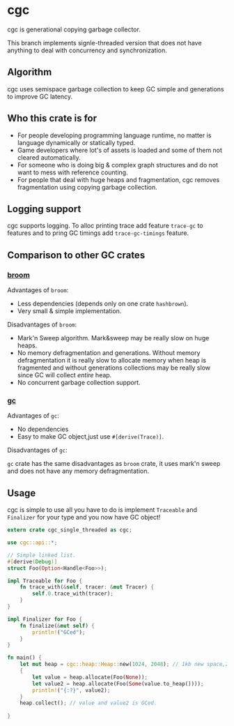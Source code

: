 # cgc 
cgc is generational copying garbage collector.

This branch implements signle-threaded version that does not have anything to deal with concurrency and synchronization.

## Algorithm

cgc uses semispace garbage collection to keep GC simple and generations to improve GC latency.

## Who this crate is for
- For people developing programming language runtime, no matter is language dynamically or statically typed.
- Game developers where lot's of assets is loaded and some of them not cleared automatically.
- For someone who is doing big & complex graph structures and do not want to mess with reference counting.
- For people that deal with huge heaps and fragmentation, cgc removes fragmentation using copying garbage collection.

## Logging support
cgc supports logging. To alloc printing trace add feature `trace-gc` to features and to pring GC timings
add `trace-gc-timings` feature.

## Comparison to other GC crates
### [broom](https://github.com/zesterer/broom)
Advantages of `broom`:
- Less dependencies (depends only on one crate `hashbrown`).
- Very small & simple implementation.


Disadvantages of `broom`:
- Mark'n Sweep algorithm. Mark&sweep may be really slow on huge heaps.
- No memory defragmentation and generations. Without memory defragmentation it is really slow to allocate memory when heap is fragmented
and without generations collections may be really slow since GC will collect *entire* heap.
- No concurrent garbage collection support.

### [gc](https://github.com/Manishearth/rust-gc)
Advantages of `gc`: 
- No dependencies
- Easy to make GC object,just use `#[derive(Trace)]`.


Disadvantages of `gc`: 


`gc` crate has the same disadvantages as `broom` crate, it uses mark'n sweep and does not have any memory defragmentation.
## Usage

cgc is simple to use all you have to do is implement `Traceable` and `Finalizer` for your type and you now have GC object!
```rust
extern crate cgc_single_threaded as cgc;

use cgc::api::*;

// Simple linked list.
#[derive(Debug)]
struct Foo(Option<Handle<Foo>>);

impl Traceable for Foo {
    fn trace_with(&self, tracer: &mut Tracer) {
        self.0.trace_with(tracer);
    }
}

impl Finalizer for Foo {
    fn finalize(&mut self) {
        println!("GCed");
    }
}

fn main() {
    let mut heap = cgc::heap::Heap::new(1024, 2048); // 1kb new space,2kb old space.
    {
        let value = heap.allocate(Foo(None));
        let value2 = heap.allocate(Foo(Some(value.to_heap())));
        println!("{:?}", value2);
    }
    heap.collect(); // value and value2 is GCed.
    
}
```